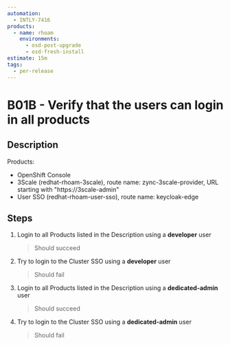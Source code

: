 ```yaml
---
automation:
  - INTLY-7416
products:
  - name: rhoam
    environments:
      - osd-post-upgrade
      - osd-fresh-install
estimate: 15m
tags:
  - per-release
---
```


# B01B - Verify that the users can login in all products

## Description

Products:

- OpenShift Console
- 3Scale (redhat-rhoam-3scale), route name: zync-3scale-provider, URL starting with "https://3scale-admin"
- User SSO (redhat-rhoam-user-sso), route name: keycloak-edge

## Steps

1. Login to all Products listed in the Description using a **developer** user
   > Should succeed
2. Try to login to the Cluster SSO using a **developer** user
   > Should fail
3. Login to all Products listed in the Description using a **dedicated-admin** user
   > Should succeed
4. Try to login to the Cluster SSO using a **dedicated-admin** user
   > Should fail
